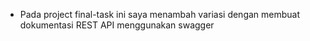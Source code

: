 - Pada project final-task ini saya menambah variasi dengan membuat dokumentasi REST API menggunakan swagger
